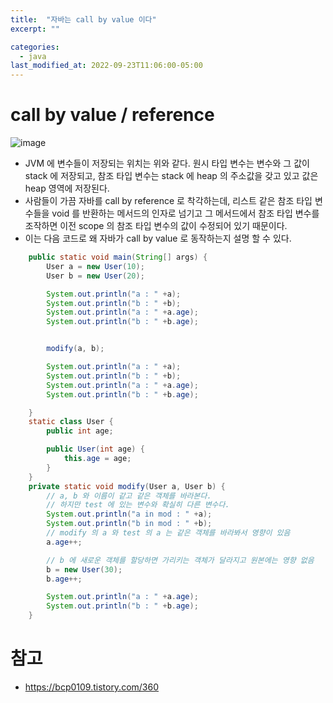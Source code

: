 ```yaml
---
title:  "자바는 call by value 이다"
excerpt: ""

categories:
  - java
last_modified_at: 2022-09-23T11:06:00-05:00
---
```



# call by value / reference

![image](https://user-images.githubusercontent.com/25449640/193463575-3d14ef70-80ec-490c-9f28-c2288ed10fa6.png)
- JVM 에 변수들이 저장되는 위치는 위와 같다. 원시 타입 변수는 변수와 그 값이 stack 에 저장되고, 참조 타입 변수는 stack 에 heap 의 주소값을 갖고 있고 값은 heap 영역에 저장된다.
- 사람들이 가끔 자바를 call by reference 로 착각하는데, 리스트 같은 참조 타입 변수들을 void 를 반환하는 메서드의 인자로 넘기고 그 메서드에서 참조 타입 변수를 조작하면 이전 scope 의 참조 타입 변수의 값이 수정되어 있기 때문이다.
- 이는 다음 코드로 왜 자바가 call by value 로 동작하는지 설명 할 수 있다.

```java
    public static void main(String[] args) {
        User a = new User(10);
        User b = new User(20);

        System.out.println("a : " +a);
        System.out.println("b : " +b);
        System.out.println("a : " +a.age);
        System.out.println("b : " +b.age);


        modify(a, b);

        System.out.println("a : " +a);
        System.out.println("b : " +b);
        System.out.println("a : " +a.age);
        System.out.println("b : " +b.age);

    }
    static class User {
        public int age;

        public User(int age) {
            this.age = age;
        }
    }
    private static void modify(User a, User b) {
        // a, b 와 이름이 같고 같은 객체를 바라본다.
        // 하지만 test 에 있는 변수와 확실히 다른 변수다.
        System.out.println("a in mod : " +a);
        System.out.println("b in mod : " +b);
        // modify 의 a 와 test 의 a 는 같은 객체를 바라봐서 영향이 있음
        a.age++;

        // b 에 새로운 객체를 할당하면 가리키는 객체가 달라지고 원본에는 영향 없음
        b = new User(30);
        b.age++;

        System.out.println("a : " +a.age);
        System.out.println("b : " +b.age);
    }
```


# 참고

- https://bcp0109.tistory.com/360
